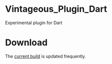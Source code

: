 Vintageous_Plugin_Dart
==========================

Experimental plugin for Dart

Download
========

The [current build](https://bitbucket.org/guillermooo/vintageous_plugin_dart/downloads/Vintageous_Plugin_Dart.sublime-package) is updated frequently.
